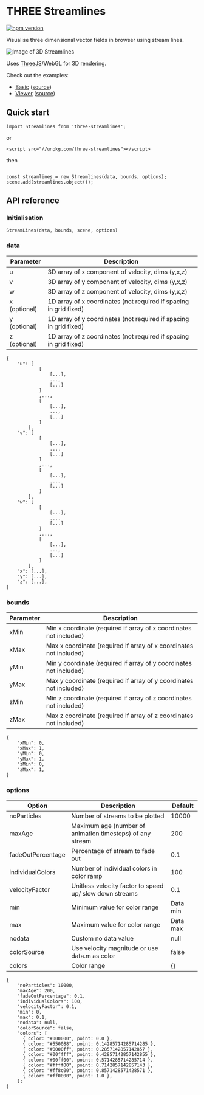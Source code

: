 # THREE Streamlines

[![npm version](https://badge.fury.io/js/three-streamlines.svg)](https://badge.fury.io/js/three-streamlines)

Visualise three dimensional vector fields in browser using stream lines.

![Image of 3D Streamlines](https://3dstreamlines.s3.eu-central-1.amazonaws.com/tornado.png)

Uses [ThreeJS](https://github.com/mrdoob/three.js/)/WebGL for 3D rendering.

Check out the examples:

- [Basic](https://jamesrunnalls.github.io/three-streamlines/example/basic/) ([source](https://github.com/jamesrunnalls/three-streamlines/blob/master/example/basic/index.html))
- [Viewer](https://3dstreamlines.com) ([source](https://github.com/JamesRunnalls/3dstreamlines-viewer))

## Quick start

```
import Streamlines from 'three-streamlines';
```

or

```
<script src="//unpkg.com/three-streamlines"></script>
```

then

```

const streamlines = new Streamlines(data, bounds, options);
scene.add(streamlines.object());
```

## API reference

### Initialisation

```
StreamLines(data, bounds, scene, options)
```

### data

| Parameter    | Description                                                       |
| ------------ | ----------------------------------------------------------------- |
| u            | 3D array of x component of velocity, dims (y,x,z)                 |
| v            | 3D array of y component of velocity, dims (y,x,z)                 |
| w            | 3D array of z component of velocity, dims (y,x,z)                 |
| x (optional) | 1D array of x coordinates (not required if spacing in grid fixed) |
| y (optional) | 1D array of y coordinates (not required if spacing in grid fixed) |
| z (optional) | 1D array of z coordinates (not required if spacing in grid fixed) |

```
{
    "u": [
            [
                [...],
                ...,
                [...]
            ]
            ,...,
            [
                [...],
                ...,
                [...]
            ]
        ],
    "v": [
            [
                [...],
                ...,
                [...]
            ]
            ,...,
            [
                [...],
                ...,
                [...]
            ]
        ],
    "w": [
            [
                [...],
                ...,
                [...]
            ]
            ,...,
            [
                [...],
                ...,
                [...]
            ]
        ],
    "x": [...],
    "y": [...],
    "z": [...],
}
```

### bounds

| Parameter | Description                                                        |
| --------- | ------------------------------------------------------------------ |
| xMin      | Min x coordinate (required if array of x coordinates not included) |
| xMax      | Max x coordinate (required if array of x coordinates not included) |
| yMin      | Min y coordinate (required if array of y coordinates not included) |
| yMax      | Max y coordinate (required if array of y coordinates not included) |
| zMin      | Min z coordinate (required if array of z coordinates not included) |
| zMax      | Max z coordinate (required if array of z coordinates not included) |

```
{
    "xMin": 0,
    "xMax": 1,
    "yMin": 0,
    "yMax": 1,
    "zMin": 0,
    "zMax": 1,
}
```

### options

| Option            | Description                                               | Default  |
| ----------------- | --------------------------------------------------------- | -------- |
| noParticles       | Number of streams to be plotted                           | 10000    |
| maxAge            | Maximum age (number of animation timesteps) of any stream | 200      |
| fadeOutPercentage | Percentage of stream to fade out                          | 0.1      |
| individualColors  | Number of individual colors in color ramp                 | 100      |
| velocityFactor    | Unitless velocity factor to speed up/ slow down streams   | 0.1      |
| min               | Minimum value for color range                             | Data min |
| max               | Maximum value for color range                             | Data max |
| nodata            | Custom no data value                                      | null     |
| colorSource       | Use velocity magnitude or use data.m as color             | false    |
| colors            | Color range                                               | {}       |

```
{
    "noParticles": 10000,
    "maxAge": 200,
    "fadeOutPercentage": 0.1,
    "individualColors": 100,
    "velocityFactor": 0.1,
    "min": 0,
    "max": 0.1,
    "nodata": null,
    "colorSource": false,
    "colors": [
      { color: "#000000", point: 0.0 },
      { color: "#550088", point: 0.14285714285714285 },
      { color: "#0000ff", point: 0.2857142857142857 },
      { color: "#00ffff", point: 0.42857142857142855 },
      { color: "#00ff00", point: 0.5714285714285714 },
      { color: "#ffff00", point: 0.7142857142857143 },
      { color: "#ff8c00", point: 0.8571428571428571 },
      { color: "#ff0000", point: 1.0 },
    ];
}
```
